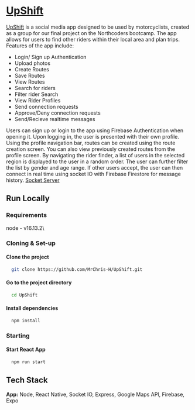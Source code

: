 
# [UpShift](https://expo.dev/@mrchrish/UpShift)

[UpShift](https://expo.dev/@mrchrish/UpShift) is a social media app designed to be used by motorcyclists, created as a group for our final project on the Northcoders bootcamp. The app allows for users to find other riders within their local area and plan trips. Features of the app include:
  - Login/ Sign up Authentication
  - Upload photos
  - Create Routes
  - Save Routes
  - View Routes
  - Search for riders
  - Filter rider Search
  - View Rider Profiles
  - Send connection requests
  - Approve/Deny connection requests
  - Send/Recieve realtime messages

Users can sign up or login to the app using Firebase Authentication when opening it. Upon logging in, the user is presented with their own profile. Using the profile navigation bar, routes can be created using the route creation screen. You can also view previously created routes from the profile screen. By navigating the rider finder, a list of users in the selected region is displayed to the user in a random order. The user can further filter the list by gender and age range. If other users accept, the user can then connect in real time using socket IO with Firebase Firestore for message history.      [Socket Server](https://github.com/MrChris-H/upshift-server)
## Run Locally
### Requirements

node - v16.13.2\

### Cloning & Set-up

#### Clone the project

```bash
  git clone https://github.com/MrChris-H/UpShift.git
```

#### Go to the project directory

```bash
  cd UpShift
```

#### Install dependencies

```bash
  npm install
```

### Starting

#### Start React App

```bash
  npm run start
```


## Tech Stack

**App:** Node, React Native, Socket IO, Express, Google Maps API, Firebase, Expo

